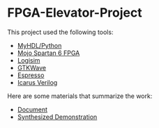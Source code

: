 # FPGA-Elevator-Project
This project used the following tools:
- [MyHDL/Python](https://github.com/gralco/FPGA-Elevator-Project/blob/master/MyHDL/elevator.py)
- [Mojo Spartan 6 FPGA](https://github.com/gralco/FPGA-Elevator-Project/blob/master/Mojo%20Spartan%206%20Project/Elevator/source/mojo_top.v)
- [Logisim](https://github.com/gralco/FPGA-Elevator-Project/blob/master/Logisim/Elevator.circ)
- [GTKWave](https://github.com/gralco/FPGA-Elevator-Project/blob/master/MyHDL/elevator/GTKWave%20Test%20Reset%20and%20en.png)
- [Espresso](https://github.com/gralco/FPGA-Elevator-Project/blob/master/Espresso/elevator_out.txt)
- [Icarus Verilog](https://github.com/gralco/FPGA-Elevator-Project/blob/master/MyHDL/elevator)

Here are some materials that summarize the work:
- [Document](https://github.com/gralco/FPGA-Elevator-Project/blob/master/Documents/Elevator%20FSM.pdf)
- [Synthesized Demonstration](https://github.com/gralco/FPGA-Elevator-Project/blob/master/Media/Synthesized%20Demonstration.mp4)
